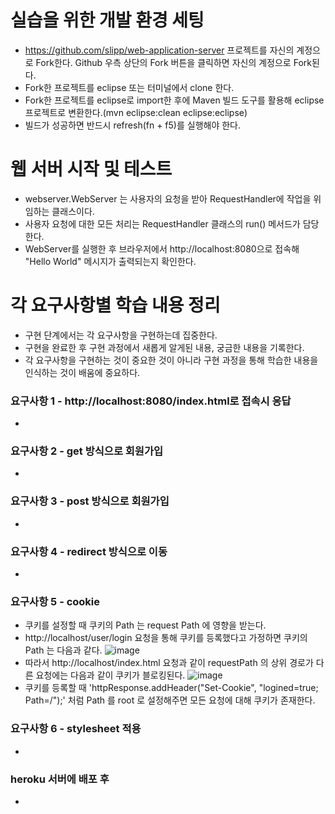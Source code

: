 # 실습을 위한 개발 환경 세팅
* https://github.com/slipp/web-application-server 프로젝트를 자신의 계정으로 Fork한다. Github 우측 상단의 Fork 버튼을 클릭하면 자신의 계정으로 Fork된다.
* Fork한 프로젝트를 eclipse 또는 터미널에서 clone 한다.
* Fork한 프로젝트를 eclipse로 import한 후에 Maven 빌드 도구를 활용해 eclipse 프로젝트로 변환한다.(mvn eclipse:clean eclipse:eclipse)
* 빌드가 성공하면 반드시 refresh(fn + f5)를 실행해야 한다.

# 웹 서버 시작 및 테스트
* webserver.WebServer 는 사용자의 요청을 받아 RequestHandler에 작업을 위임하는 클래스이다.
* 사용자 요청에 대한 모든 처리는 RequestHandler 클래스의 run() 메서드가 담당한다.
* WebServer를 실행한 후 브라우저에서 http://localhost:8080으로 접속해 "Hello World" 메시지가 출력되는지 확인한다.

# 각 요구사항별 학습 내용 정리
* 구현 단계에서는 각 요구사항을 구현하는데 집중한다.
* 구현을 완료한 후 구현 과정에서 새롭게 알게된 내용, 궁금한 내용을 기록한다.
* 각 요구사항을 구현하는 것이 중요한 것이 아니라 구현 과정을 통해 학습한 내용을 인식하는 것이 배움에 중요하다.

### 요구사항 1 - http://localhost:8080/index.html로 접속시 응답
*

### 요구사항 2 - get 방식으로 회원가입
*

### 요구사항 3 - post 방식으로 회원가입
*

### 요구사항 4 - redirect 방식으로 이동
*

### 요구사항 5 - cookie
* 쿠키를 설정할 때 쿠키의 Path 는 request Path 에 영향을 받는다.
* http://localhost/user/login 요청을 통해 쿠키를 등록했다고 가정하면 쿠키의 Path 는 다음과 같다.
  ![image](https://user-images.githubusercontent.com/28583661/123516210-e5665880-d6d5-11eb-8a0d-eecfc4504834.png)
* 따라서 http://localhost/index.html 요청과 같이 requestPath 의 상위 경로가 다른 요청에는 다음과 같이 쿠키가 블로킹된다.
  ![image](https://user-images.githubusercontent.com/28583661/123516295-5148c100-d6d6-11eb-94ed-94ae51c4fd68.png)
* 쿠키를 등록할 때 'httpResponse.addHeader("Set-Cookie", "logined=true; Path=/");' 처럼 Path 를 root 로 설정해주면 모든 요청에 대해 쿠키가 존재한다.

### 요구사항 6 - stylesheet 적용
*

### heroku 서버에 배포 후
* 
